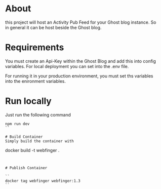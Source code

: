 # About
this project will host an Activity Pub Feed for your Ghost blog instance. 
So in general it can be host beside the Ghost blog. 

# Requirements
You must create an Api-Key within the Ghost Blog and add this into config variables.
For local deployment you can set into the .env file.

For running it in your production environment, you must set ths variables into the enironment variables. 




# Run locally 
Just run the following command
```
npm run dev
``

# Build Container
Simply build the container with
```
docker build -t webfinger .
```


# Publish Container

``
docker tag webfinger webfinger:1.3
``